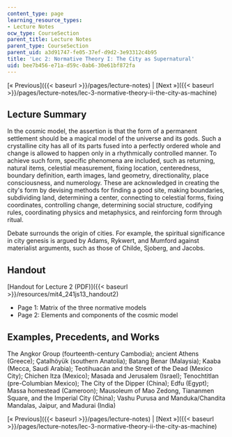 ```yaml
---
content_type: page
learning_resource_types:
- Lecture Notes
ocw_type: CourseSection
parent_title: Lecture Notes
parent_type: CourseSection
parent_uid: a3d91747-fe05-37ef-d9d2-3e93312c4b95
title: 'Lec 2: Normative Theory I: The City as Supernatural'
uid: bee7b456-e71a-d59c-0ab6-30e61bf872fa
---
```


[« Previous]({{< baseurl >}}/pages/lecture-notes) | [Next »]({{< baseurl >}}/pages/lecture-notes/lec-3-normative-theory-ii-the-city-as-machine)

Lecture Summary
---------------

In the cosmic model, the assertion is that the form of a permanent settlement should be a magical model of the universe and its gods. Such a crystalline city has all of its parts fused into a perfectly ordered whole and change is allowed to happen only in a rhythmically controlled manner. To achieve such form, specific phenomena are included, such as returning, natural items, celestial measurement, fixing location, centeredness, boundary definition, earth images, land geometry, directionality, place consciousness, and numerology. These are acknowledged in creating the city's form by devising methods for finding a good site, making boundaries, subdividing land, determining a center, connecting to celestial forms, fixing coordinates, controlling change, determining social structure, codifying rules, coordinating physics and metaphysics, and reinforcing form through ritual.

Debate surrounds the origin of cities. For example, the spiritual significance in city genesis is argued by Adams, Rykwert, and Mumford against materialist arguments, such as those of Childe, Sjoberg, and Jacobs.

Handout
-------

[Handout for Lecture 2 (PDF)]({{< baseurl >}}/resources/mit4_241js13_handout2)

*   Page 1: Matrix of the three normative models
*   Page 2: Elements and components of the cosmic model

Examples, Precedents, and Works
-------------------------------

The Angkor Group (fourteenth-century Cambodia); ancient Athens (Greece); Çatalhöyük (southern Anatolia); Batang Benar (Malaysia); Kaaba (Mecca, Saudi Arabia); Teotihuacán and the Street of the Dead (Mexico City); Chichen Itza (Mexico); Masada and Jerusalem (Israel); Tenochtitlan (pre-Columbian Mexico); The City of the Dipper (China); Edfu (Egypt); Massa homestead (Cameroon); Mausoleum of Mao Zedong, Tiananmen Square, and the Imperial City (China); Vashu Purusa and Manduka/Chandita Mandalas, Jaipur, and Madurai (India)

[« Previous]({{< baseurl >}}/pages/lecture-notes) | [Next »]({{< baseurl >}}/pages/lecture-notes/lec-3-normative-theory-ii-the-city-as-machine)